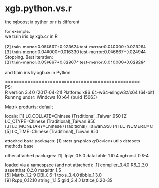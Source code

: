 # xgb.python.vs.r

the xgboost in python or r is different<br>

for example:<br>
we train iris by xgb.cv in R <br> 
<br>
[2]     train-merror:0.056667+0.028674  test-merror:0.040000+0.028284 <br>
[3]     train-merror:0.040000+0.016330  test-merror:0.046667+0.024944 <br>
Stopping. Best iteration:<br>
[2]     train-merror:0.056667+0.028674  test-merror:0.040000+0.028284<br>
<br>
and train iris by xgb.cv in Python <br>




================================================<br>
PS:<br>
R version 3.4.0 (2017-04-21)
Platform: x86_64-w64-mingw32/x64 (64-bit)
Running under: Windows 10 x64 (build 15063)

Matrix products: default

locale:
[1] LC_COLLATE=Chinese (Traditional)_Taiwan.950 
[2] LC_CTYPE=Chinese (Traditional)_Taiwan.950   
[3] LC_MONETARY=Chinese (Traditional)_Taiwan.950
[4] LC_NUMERIC=C                                
[5] LC_TIME=Chinese (Traditional)_Taiwan.950    

attached base packages:
[1] stats     graphics  grDevices utils     datasets  methods   base     

other attached packages:
[1] dplyr_0.5.0       data.table_1.10.4 xgboost_0.6-4    

loaded via a namespace (and not attached):
 [1] compiler_3.4.0   R6_2.2.0         assertthat_0.2.0 magrittr_1.5    
 [5] Matrix_1.2-9     DBI_0.6-1        tools_3.4.0      tibble_1.3.0    
 [9] Rcpp_0.12.10     stringi_1.1.5    grid_3.4.0       lattice_0.20-35 









